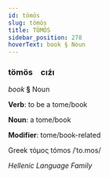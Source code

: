 ```yaml
---
id: tömös
slug: tömös
title: TÖMÖS
sidebar_position: 278
hoverText: book § Noun
---
```


### tömös&emsp;<span kind="abugida">cıƶ́ı</span>

*book* **§** Noun

**Verb**: to be a tome/book

**Noun**: a tome/book

**Modifier**: tome/book-related

Greek τόμος tómos /ˈto.mos/

*Hellenic Language Family*
